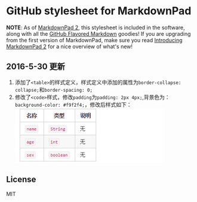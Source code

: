 # GitHub stylesheet for MarkdownPad

**NOTE**: As of [MarkdownPad 2](http://markdownpad.com/), this stylesheet is included in the software, along with all the [GitHub Flavored Markdown](http://github.github.com/github-flavored-markdown/) goodies! If you are upgrading from the first version of MarkdownPad, make sure you read [Introducing MarkdownPad 2](http://markdownpad.com/news/2013/introducing-markdownpad-2/) for a nice overview of what's new!

## 2016-5-30 更新

1. 添加了`<table>`的样式定义，样式定义中添加的属性为`border-collapse: collapse;`和`border-spacing: 0;`
2. 修改了`<code>`样式，修改`padding`为`padding: 2px 4px;`,背景色为：`background-color: #f9f2f4;`，修改后样式如下：
![-](https://raw.githubusercontent.com/ucfjepl/markdownpad-github/master/attachment/tableandcode.png)

## License

MIT
